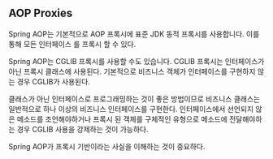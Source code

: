 ## AOP Proxies

Spring AOP는 기본적으로 AOP 프록시에 표준 JDK 동적 프록시를 사용합니다. 이를 통해 모든 인터페이스 를 프록시 할 수 있다.

Spring AOP는 CGLIB 프록시를 사용할 수도 있습니다. CGLIB 프록시는 인터페이스가 아닌 프록시 클래스에 사용된다. 기본적으로 비즈니스 객체가 인터페이스를 구현하지 않는 경우 CGLIB가 사용된다.

클래스가 아닌 인터페이스로 프로그래밍하는 것이 좋은 방법이므로 비즈니스 클래스는 일반적으로 하나 이상의 비즈니스 인터페이스를 구현한다. 인터페이스에서 선언되지 않은 메소드를 조언해야하거나 프록시 된 객체를 구체적인 유형으로 메소드에 전달해야하는 경우  CGLIB 사용을 강제하는 것이 가능하다.

Spring AOP가 프록시 기반이라는 사실을 이해하는 것이 중요하다.

